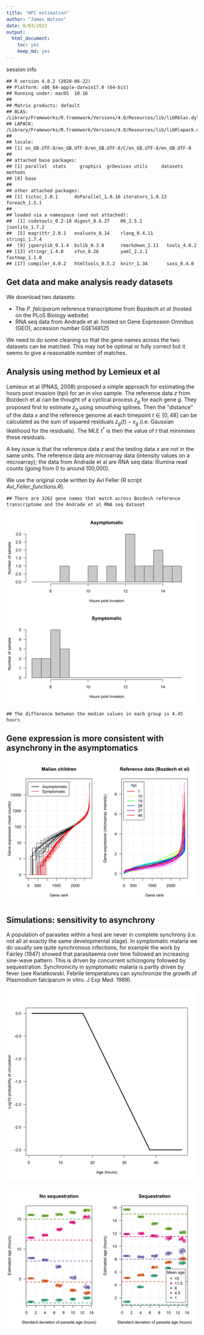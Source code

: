 ```yaml
---
title: "HPI estimation"
author: "James Watson"
date: 8/03/2022
output: 
  html_document: 
    toc: yes
    keep_md: yes
---
```




session info


```
## R version 4.0.2 (2020-06-22)
## Platform: x86_64-apple-darwin17.0 (64-bit)
## Running under: macOS  10.16
## 
## Matrix products: default
## BLAS:   /Library/Frameworks/R.framework/Versions/4.0/Resources/lib/libRblas.dylib
## LAPACK: /Library/Frameworks/R.framework/Versions/4.0/Resources/lib/libRlapack.dylib
## 
## locale:
## [1] en_GB.UTF-8/en_GB.UTF-8/en_GB.UTF-8/C/en_GB.UTF-8/en_GB.UTF-8
## 
## attached base packages:
## [1] parallel  stats     graphics  grDevices utils     datasets  methods  
## [8] base     
## 
## other attached packages:
## [1] tictoc_1.0.1      doParallel_1.0.16 iterators_1.0.13  foreach_1.5.1    
## 
## loaded via a namespace (and not attached):
##  [1] codetools_0.2-18 digest_0.6.27    R6_2.5.1         jsonlite_1.7.2  
##  [5] magrittr_2.0.1   evaluate_0.14    rlang_0.4.11     stringi_1.7.4   
##  [9] jquerylib_0.1.4  bslib_0.3.0      rmarkdown_2.11   tools_4.0.2     
## [13] stringr_1.4.0    xfun_0.26        yaml_2.2.1       fastmap_1.1.0   
## [17] compiler_4.0.2   htmltools_0.5.2  knitr_1.34       sass_0.4.0
```


## Get data and make analysis ready datasets

We download two datasets:

* The *P. falciparum* reference transcriptome from Bozdech *et al* (hosted on the PLoS Biology website)
* RNA seq data from Andrade et al: hosted on Gene Expression Omnibus (GEO), accession number GSE148125



We need to do some cleaning so that the gene names across the two datasets can be matched. This may not be optimal or fully correct but it seems to give a reasonable number of matches.




## Analysis using method by Lemieux et al


Lemieux et al (PNAS, 2008) proposed a simple approach for estimating the hours post invasion (hpi) for an in vivo sample. The reference data $z$ from Bozdech et al can be thought of a cyclical process $z_g$ for each gene $g$. They proposed first to estimate $z_g$ using smoothing splines. Then the "distance" of the data $x$ and the reference genome at each timepoint $t\in [0,48]$ can be calculated as the sum of squared residuals $z_g(t) - x_g$ (i.e. Gaussian likelihood for the residuals). The MLE $t^*$ is then the value of $t$ that minimises these residuals.

A key issue is that the reference data $z$ and the testing data $x$ are not in the same units. The reference data are microarray data (intensity values on a microarray); the data from Andrade et al are RNA seq data: Illumina read counts (going from 0 to around 100,000).

We use the original code written by Avi Feller (R script *Avi_Feller_functions.R*).



```
## There are 3262 gene names that match across Bozdech reference transcriptome and the Andrade et al RNA seq dataset
```

![](hpi_estimation_files/figure-html/hpi_estimates_Andrade-1.png)<!-- -->

```
## The difference between the median values in each group is 4.45 hours
```

## Gene expression is more consistent with asynchrony in the asymptomatics


![](hpi_estimation_files/figure-html/asynchrony-1.png)<!-- -->



## Simulations: sensitivity to asynchrony


A population of parasites within a host are never in complete synchrony (i.e. not all at exactly the same developmental stage).
In symptomatic malaria we do usually see quite synchronous infections, for example the work by Fairley (1947) showed that parasitaemia over time followed an increasing sine-wave pattern. This is driven by concurrent schizogony followed by sequestration.
Synchronicity in symptomatic malaria is partly driven by fever (see Kwiatkowski. Febrile temperatures can synchronize the growth of Plasmodium falciparum in vitro. J Exp Med. 1989).


![](hpi_estimation_files/figure-html/sims-1.png)<!-- -->



![](hpi_estimation_files/figure-html/sim_results-1.png)<!-- -->

